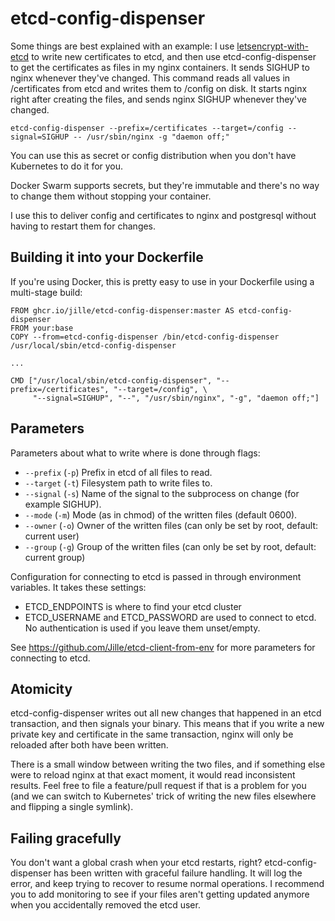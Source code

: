# etcd-config-dispenser

Some things are best explained with an example: I use [letsencrypt-with-etcd](https://github.com/Jille/letsencrypt-with-etcd) to write new certificates to etcd, and then use etcd-config-dispenser to get the certificates as files in my nginx containers. It sends SIGHUP to nginx whenever they've changed. This command reads all values in /certificates from etcd and writes them to /config on disk. It starts nginx right after creating the files, and sends nginx SIGHUP whenever they've changed.

```
etcd-config-dispenser --prefix=/certificates --target=/config --signal=SIGHUP -- /usr/sbin/nginx -g "daemon off;"
```

You can use this as secret or config distribution when you don't have Kubernetes to do it for you.

Docker Swarm supports secrets, but they're immutable and there's no way to change them without stopping your container.

I use this to deliver config and certificates to nginx and postgresql without having to restart them for changes.

## Building it into your Dockerfile

If you're using Docker, this is pretty easy to use in your Dockerfile using a multi-stage build:

```
FROM ghcr.io/jille/etcd-config-dispenser:master AS etcd-config-dispenser
FROM your:base
COPY --from=etcd-config-dispenser /bin/etcd-config-dispenser /usr/local/sbin/etcd-config-dispenser

...

CMD ["/usr/local/sbin/etcd-config-dispenser", "--prefix=/certificates", "--target=/config", \
     "--signal=SIGHUP", "--", "/usr/sbin/nginx", "-g", "daemon off;"]
```

## Parameters

Parameters about what to write where is done through flags:

- `--prefix` (`-p`) Prefix in etcd of all files to read.
- `--target` (`-t`) Filesystem path to write files to.
- `--signal` (`-s`) Name of the signal to the subprocess on change (for example SIGHUP).
- `--mode` (`-m`) Mode (as in chmod) of the written files (default 0600).
- `--owner` (`-o`) Owner of the written files (can only be set by root, default: current user)
- `--group` (`-g`) Group of the written files (can only be set by root, default: current group)

Configuration for connecting to etcd is passed in through environment variables. It takes these settings:

- ETCD_ENDPOINTS is where to find your etcd cluster
- ETCD_USERNAME and ETCD_PASSWORD are used to connect to etcd. No authentication is used if you leave them unset/empty.

See https://github.com/Jille/etcd-client-from-env for more parameters for connecting to etcd.

## Atomicity

etcd-config-dispenser writes out all new changes that happened in an etcd transaction, and then signals your binary. This means that if you write a new private key and certificate in the same transaction, nginx will only be reloaded after both have been written.

There is a small window between writing the two files, and if something else were to reload nginx at that exact moment, it would read inconsistent results. Feel free to file a feature/pull request if that is a problem for you (and we can switch to Kubernetes' trick of writing the new files elsewhere and flipping a single symlink).

## Failing gracefully

You don't want a global crash when your etcd restarts, right? etcd-config-dispenser has been written with graceful failure handling. It will log the error, and keep trying to recover to resume normal operations. I recommend you to add monitoring to see if your files aren't getting updated anymore when you accidentally removed the etcd user.
